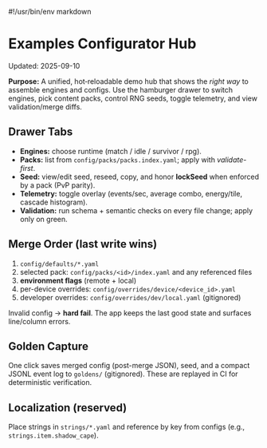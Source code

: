 #!/usr/bin/env markdown

# Examples Configurator Hub
Updated: 2025-09-10

**Purpose:** A unified, hot‑reloadable demo hub that shows the *right way* to assemble engines and configs.
Use the hamburger drawer to switch engines, pick content packs, control RNG seeds, toggle telemetry, and view validation/merge diffs.

## Drawer Tabs
- **Engines:** choose runtime (match / idle / survivor / rpg).
- **Packs:** list from `config/packs/packs.index.yaml`; apply with *validate-first*.
- **Seed:** view/edit seed, reseed, copy, and honor **lockSeed** when enforced by a pack (PvP parity).
- **Telemetry:** toggle overlay (events/sec, average combo, energy/tile, cascade histogram).
- **Validation:** run schema + semantic checks on every file change; apply only on green.

## Merge Order (last write wins)
1. `config/defaults/*.yaml`
2. selected pack: `config/packs/<id>/index.yaml` and any referenced files
3. **environment flags** (remote + local)
4. per-device overrides: `config/overrides/device/<device_id>.yaml`
5. developer overrides: `config/overrides/dev/local.yaml` (gitignored)

Invalid config → **hard fail**. The app keeps the last good state and surfaces line/column errors.

## Golden Capture
One click saves merged config (post-merge JSON), seed, and a compact JSONL event log to `goldens/` (gitignored).
These are replayed in CI for deterministic verification.

## Localization (reserved)
Place strings in `strings/*.yaml` and reference by key from configs (e.g., `strings.item.shadow_cape`).

